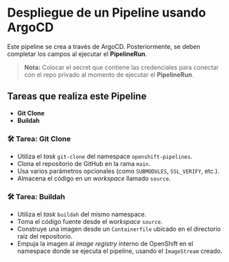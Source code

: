 # Despliegue de un Pipeline usando ArgoCD

Este pipeline se crea a través de ArgoCD. Posteriormente, se deben completar los campos al ejecutar el **PipelineRun**.
>**Nota:** Colocar el secret que contiene las credenciales para conectar con el repo privado al momento de ejecutar el  **PipelineRun**.



## Tareas que realiza este Pipeline

- **Git Clone**
- **Buildah**


### 🛠️ Tarea: Git Clone

- Utiliza el *task* `git-clone` del namespace `openshift-pipelines`.
- Clona el repositorio de GitHub en la rama `main`.
- Usa varios parámetros opcionales (como `SUBMODULES`, `SSL_VERIFY`, etc.).
- Almacena el código en un *workspace* llamado `source`.


### 🛠️ Tarea: Buildah

- Utiliza el *task* `buildah` del mismo namespace.
- Toma el código fuente desde el *workspace* `source`.
- Construye una imagen desde un `Containerfile` ubicado en el directorio raíz del repositorio.
- Empuja la imagen al *image registry* interno de OpenShift en el namespace donde se ejecuta el pipeline, usando el `ImageStream` creado.
